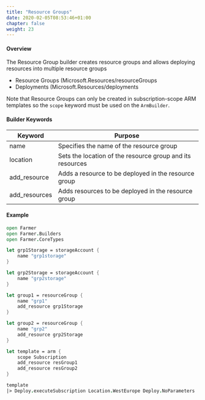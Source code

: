 ```yaml
---
title: "Resource Groups"
date: 2020-02-05T08:53:46+01:00
chapter: false
weight: 23
---
```


#### Overview

The Resource Group builder creates resource groups and allows deploying resources into multiple resource groups

* Resource Groups (Microsoft.Resources/resourceGroups
* Deployments (Microsoft.Resources/deployments

Note that Resource Groups can only be created in subscription-scope ARM templates so the `scope` keyword must be used on the `ArmBuilder`.

#### Builder Keywords

| Keyword | Purpose |
|-|-|
| name | Specifies the name of the resource group |
| location | Sets the location of the resource group and its resources |
| add_resource | Adds a resource to be deployed in the resource group |
| add_resources | Adds resources to be deployed in the resource group |

#### Example

```fsharp
open Farmer
open Farmer.Builders
open Farmer.CoreTypes

let grp1Storage = storageAccount {
    name "grp1storage"
}

let grp2Storage = storageAccount {
    name "grp2storage"
}

let group1 = resourceGroup {
    name "grp1"
    add_resource grp1Storage
}

let group2 = resourceGroup {
    name "grp2"
    add_resource grp2Storage
}

let template = arm {
    scope Subscription
    add_resource resGroup1
    add_resource resGroup2
}

template
|> Deploy.executeSubscription Location.WestEurope Deploy.NoParameters
```